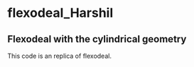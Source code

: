 # flexodeal_Harshil
## Flexodeal with the cylindrical geometry
This code is an replica of flexodeal. 
